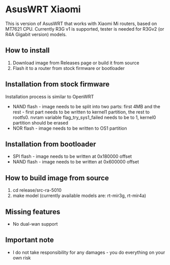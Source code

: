 # AsusWRT Xiaomi
This is version of AsusWRT that works with Xiaomi Mi routers, based on MT7621 CPU.
Currently R3G v1 is supported, tester is needed for R3Gv2 (or R4A Gigabit version) models.

## How to install
1. Download image from Releases page or build it from source
2. Flash it to a router from stock firmware or bootloader

## Installation from stock firmware
Installation process is similar to OpenWRT
- NAND flash - image needs to be split into two parts: first 4MB and the rest - first part needs to be written to kernel1 partition, the rest to rootfs0. nvram variable flag_try_sys1_failed needs to be to 1, kernel0 partition should be erased
- NOR flash - image needs to be written to OS1 partition

## Installation from bootloader
- SPI flash - image needs to be written at 0x180000 offset
- NAND flash - image needs to be written at 0x600000 offset

## How to build image from source
1. cd release/src-ra-5010
2. make model (currently available models are: rt-mir3g, rt-mir4a)

## Missing features
- No dual-wan support

## Important note
- I do not take responsibility for any damages - you do everything on your own risk
